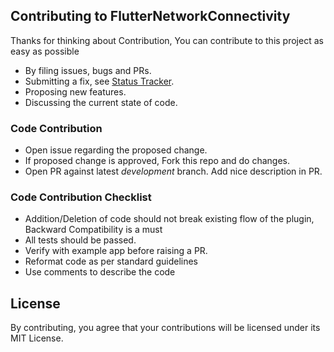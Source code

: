 ##  Contributing to FlutterNetworkConnectivity

Thanks for thinking about Contribution, You can contribute to this project as easy as possible
- By filing issues, bugs and PRs.
- Submitting a fix, see [Status Tracker](https://github.com/praveen-gm/flutter_network_connectivity/projects/1).
- Proposing new features.
- Discussing the current state of code.

###  Code Contribution

- Open issue regarding the proposed change.
- If proposed change is approved, Fork this repo and do changes.
- Open PR against latest *development* branch. Add nice description in PR.

###  Code Contribution Checklist

- Addition/Deletion of code should not break existing flow of the plugin, Backward Compatibility is a must
- All tests should be passed.
- Verify with example app before raising a PR.
- Reformat code as per standard guidelines
- Use comments to describe the code

## License
By contributing, you agree that your contributions will be licensed under its MIT License.